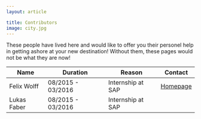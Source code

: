 ```yaml
---
layout: article

title: Contributors
image: city.jpg
---
```


These people have lived here and would like to offer you their personel help
in getting ashore at your new destination! Without them, these pages
would not be what they are now!


| Name             | Duration           | Reason             | Contact                     |
| ---------------- | ------------------ | ------------------ | --------------------------- |
| Felix Wolff      | 08/2015 - 03/2016  | Internship at SAP  | [Homepage](http://flxw.de/) |
| Lukas Faber      | 08/2015 - 03/2016  | Internship at SAP  | |